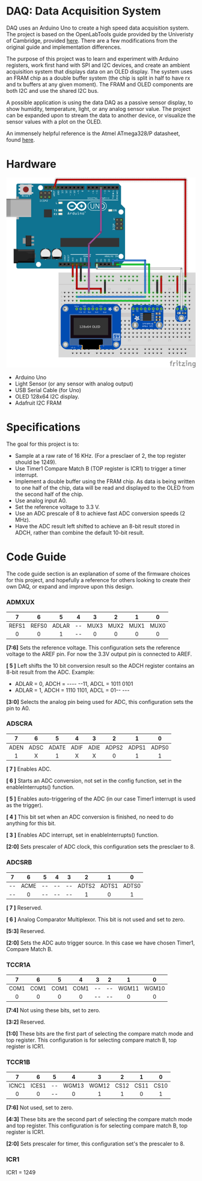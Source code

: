 # DAQ: Data Acquisition System
DAQ uses an Arduino Uno to create a high speed data acquisition system. The project is based on the OpenLabTools guide provided by the Univeristy of Cambridge, provided [here](http://openlabtools.eng.cam.ac.uk/Resources/Datalog/RPi_Arduino/). There are a few modifications from the original guide and implementation differences. 

The purpose of this project was to learn and experiment with Arduino registers, work first hand with SPI and I2C devices, and create an ambient acquisition system that displays data on an OLED display. The system uses an FRAM chip as a double buffer system (the chip is split in half to have rx and tx buffers at any given moment). The FRAM and OLED components are both I2C and use the shared I2C bus.    

A possible application is using the data DAQ as a passive sensor display, to show humidity, temperature, light, or any analog sensor value. The project can be expanded upon to stream the data to another device, or visualize the sensor values with a plot on the OLED.

An immensely helpful reference is the Atmel ATmega328/P datasheet, found [here](http://ww1.microchip.com/downloads/en/DeviceDoc/Atmel-42735-8-bit-AVR-Microcontroller-ATmega328-328P_Datasheet.pdf).

# Hardware
![Fritzing Schematic of Components](images/Schematic.png)
   * Arduino Uno
   * Light Sensor (or any sensor with analog output)
   * USB Serial Cable (for Uno)
   * OLED 128x64 I2C display.
   * Adafruit I2C FRAM

# Specifications
The goal for this project is to:
- Sample at a raw rate of 16 KHz. (For a presclaer of 2, the top register should be 1249).
- Use Timer1 Compare Match B (TOP register is ICR1) to trigger a timer interrupt.
- Implement a double buffer using the FRAM chip. As data is being written to one half of the chip, data will be read and displayed to the OLED from the second half of the chip.
- Use analog input A0.
- Set the reference voltage to 3.3 V.
- Use an ADC prescale of 8 to achieve fast ADC conversion speeds (2 MHz).
- Have the ADC result left shifted to achieve an 8-bit result stored in ADCH, rather than combine the default 10-bit result.

# Code Guide
The code guide section is an explanation of some of the firmware choices for this project, and hopefully a reference for others looking to create their own DAQ, or expand and improve upon this design.
### ADMXUX

|   7  |   6  |   5  |   4  |   3  |   2  |   1  |   0  |
|:----:|:----:|:----:|:----:|:----:|:----:|:----:|:----:|
|REFS1|REFS0|ADLAR|--|MUX3|MUX2|MUX1|MUX0|
|0|0|1|--|0|0|0|0|

**[7:6]** Sets the reference voltage. This configuration sets the reference voltage to the AREF pin. For now the 3.3V output pin is connected to AREF.

**[ 5 ]** Left shifts the 10 bit conversion result so the ADCH register contains an 8-bit result from the ADC. Example:
* ADLAR = 0, ADCH = ---- --11, ADCL = 1011 0101
* ADLAR = 1, ADCH = 1110 1101, ADCL = 01-- ---

**[3:0]** Selects the analog pin being used for ADC, this configuration sets the pin to A0.

### ADSCRA
|   7  |   6  |   5  |   4  |   3  |   2  |   1  |   0  |
|:----:|:----:|:----:|:----:|:----:|:----:|:----:|:----:|
|ADEN|ADSC|ADATE|ADIF|ADIE|ADPS2|ADPS1|ADPS0|
|1|X|1|X|X|0|1|1

**[ 7 ]** Enables ADC.

**[ 6 ]** Starts an ADC conversion, not set in the config function, set in the enableInterrupts() function.

**[ 5 ]** Enables auto-triggering of the ADC (in our case Timer1 interrupt is used as the trigger).

**[ 4 ]** This bit set when an ADC conversion is finished, no need to do anything for this bit.

**[ 3 ]** Enables ADC interrupt, set in enableInterrupts() function.

**[2:0]** Sets prescaler of ADC clock, this configuration sets the presclaer to 8.

### ADCSRB
|   7  |   6  |   5  |   4  |   3  |   2  |   1  |   0  |
|:----:|:----:|:----:|:----:|:----:|:----:|:----:|:----:|
|--|ACME|--|--|--|ADTS2|ADTS1|ADTS0|
|--|0|--|--|--|1|0|1|

**[ 7 ]** Reserved.

**[ 6 ]** Analog Comparator Multiplexor. This bit is not used and set to zero.

**[5:3]** Reserved.

**[2:0]** Sets the ADC auto trigger source. In this case we have chosen Timer1, Compare Match B.

### TCCR1A
|   7  |   6  |   5  |   4  |   3  |   2  |   1  |   0  |
|:----:|:----:|:----:|:----:|:----:|:----:|:----:|:----:|
|COM1|COM1|COM1|COM1|--|--|WGM11|WGM10|
|0|0|0|0|--|--|0|0

**[7:4]** Not using these bits, set to zero.

**[3:2]** Reserved.

**[1:0]** These bits are the first part of selecting the compare match mode and top register. This configuration is for selecting compare match B, top register is ICR1.

### TCCR1B
|   7  |   6  |   5  |   4  |   3  |   2  |   1  |   0  |
|:----:|:----:|:----:|:----:|:----:|:----:|:----:|:----:|
|ICNC1|ICES1|--|WGM13|WGM12|CS12|CS11|CS10|
|0|0|--|0|1|1|0|1|

**[7:6]** Not used, set to zero.

**[4:3]** These bits are the second part of selecting the compare match mode and top register. This configuration is for selecting compare match B, top register is ICR1.

**[2:0]** Sets prescaler for timer, this configuration set's the prescaler to 8.

### ICR1

ICR1 = 1249
